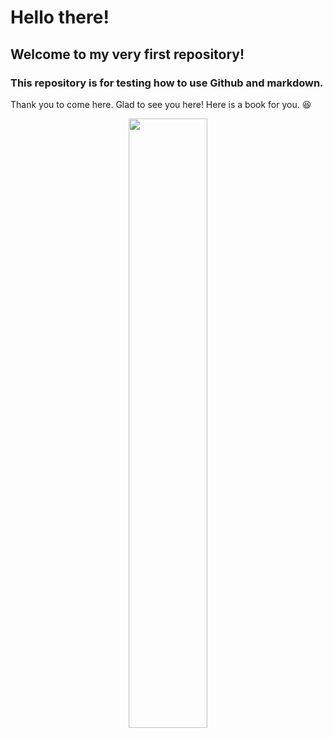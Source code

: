 
# Hello there! #
## Welcome to my very first repository! ## 
### This repository is for testing how to use Github and markdown. ###
Thank you to come here. Glad to see you here! Here is a book for you. :satisfied:

<p align="center">
  <img width="50%" height="50%" src="https://github.com/ninnart-fuengfusin/test/blob/master/book.jpeg">
</p>

